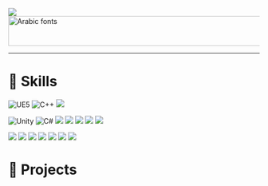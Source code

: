 <img src="https://github.com/wow2658/bolier/assets/34699039/595c2b8a-465d-4419-95cc-3c10a7353408"/><img src="https://see.fontimg.com/api/renderfont4/e5ae/eyJyIjoiZnMiLCJoIjo4MiwidyI6MTAwMCwiZnMiOjgyLCJmZ2MiOiIjMDAwMDAwIiwiYmdjIjoiI0ZGRkZGRiIsInQiOjF9/QWx3YXlzIHJ1bm5pbmcsIGFsd2F5cyBzdHJpdmluZy4/aga-cordoba-v2-qrTb.png" width="600" height="60" alt="Arabic fonts">
***
# 🌱 Skills
<img alt="UE5" src ="https://img.shields.io/badge/Unreal Engine-0E1128.svg?&style=social&logo=unrealengine&logoColor=#0E1128"/> <img alt="C++" src ="https://img.shields.io/badge/C++-00599C.svg?&style=social&logo=cplusplus&logoColor=#00599C"/> <img src ="https://img.shields.io/badge/Visual Studio-00599C.svg?&style=social&logo=visualstudio&logoColor=#00599C"/> 

<img alt="Unity" src ="https://img.shields.io/badge/Unity-000000.svg?&style=social&logo=unity&logoColor=#0E1128"/> <img alt="C#" src ="https://img.shields.io/badge/C%23-512BD4.svg?&style=social&logo=csharp&logoColor=#0E1128"/> 
 <img src ="https://img.shields.io/badge/Photoshop-00599C.svg?&style=social&logo=adobephotoshop&logoColor=#00599C"/> <img src ="https://img.shields.io/badge/Afte Effects-00599C.svg?&style=social&logo=adobeaftereffects&logoColor=#00599C"/> <img src ="https://img.shields.io/badge/Aseprite-00599C.svg?&style=social&logo=aseprite&logoColor=#00599C"/>  <img src ="https://img.shields.io/badge/Blender-E87D0D.svg?&style=social&logo=blender&logoColor=#E87D0D"/> <img src ="https://img.shields.io/badge/Houdini-00599C.svg?&style=social&logo=Houdini&logoColor=#00599C"/> 
 
<img src ="https://img.shields.io/badge/Obsidian-00599C.svg?&style=social&logo=obsidian&logoColor=#00599C"/> <img src ="https://img.shields.io/badge/Notion-00599C.svg?&style=social&logo=notion&logoColor=#00599C"/> <img src ="https://img.shields.io/badge/Github-00599C.svg?&style=social&logo=github&logoColor=#00599C"/> <img src ="https://img.shields.io/badge/Excel-00599C.svg?&style=social&logo=microsoftexcel&logoColor=#00599C"/> <img src ="https://img.shields.io/badge/Oculus-00599C.svg?&style=social&logo=oculus&logoColor=#00599C"/> <img src ="https://img.shields.io/badge/Steam-00599C.svg?&style=social&logo=steam&logoColor=#00599C"/> <img src ="https://img.shields.io/badge/Oculus-00599C.svg?&style=social&logo=oculus&logoColor=#00599C"/> 

# 🚀 Projects

<!--
**wow2658/wow2658** is a ✨ _special_ ✨ repository because its `README.md` (this file) appears on your GitHub profile.

Here are some ideas to get you started:

- 🔭 I’m currently working on ...
- 🌱 I’m currently learning ...
- 👯 I’m looking to collaborate on ...
- 🤔 I’m looking for help with ...
- 💬 Ask me about ...
- 📫 How to reach me: ...
- 😄 Pronouns: ...
- ⚡ Fun fact: ...
-->


